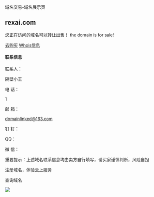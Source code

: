 域名交易-域名展示页

## rexai.com

您正在访问的域名可以转让出售！ the domain is for sale!

[去购买](https://mi.aliyun.com/detail/online.html?domainName=rexai.com) [Whois信息](https://whois.aliyun.com/whois/domain/rexai.com)

#### 联系信息

联系人：

隔壁小王

电 话：

1

邮 箱：

domainlinked@163.com

钉 钉：

QQ：

微 信：

重要提示：上述域名联系信息均由卖方自行填写，请买家谨慎判断，风险自担

注册域名，体验云上服务

查询域名

![](https://ynuf.alipay.com/service/clear.png?xt=Yc9a40f85690fabda08e6e6205e704fc4&xa=act-aliyun-com)